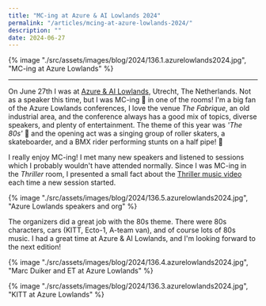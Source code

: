 ```yaml
---
title: "MC-ing at Azure & AI Lowlands 2024"
permalink: "/articles/mcing-at-azure-lowlands-2024/"
description: ""
date: 2024-06-27
---
```


{% image "./src/assets/images/blog/2024/136.1.azurelowlands2024.jpg", "MC-ing at Azure Lowlands" %}

---

On June 27th I was at [Azure & AI Lowlands](https://azurelowlands.com/), Utrecht, The Netherlands. Not as a speaker this time, but I was MC-ing 🎤 in one of the rooms! I'm a big fan of the Azure Lowlands conferences, I love the venue *The Fabrique*, an old industrial area, and the conference always has a good mix of topics, diverse speakers, and plenty of entertainment. The theme of this year was *'The 80s'* 🤩 and the opening act was a singing group of roller skaters, a skateboarder, and a BMX rider performing stunts on a half pipe! 🤯

I really enjoy MC-ing! I met many new speakers and listened to sessions which I probably wouldn't have attended normally. Since I was MC-ing in the *Thriller* room, I presented a small fact about the [Thriller music video](https://en.wikipedia.org/wiki/Michael_Jackson%27s_Thriller_(music_video)) each time a new session started.

{% image "./src/assets/images/blog/2024/136.5.azurelowlands2024.jpg", "Azure Lowlands speakers and org" %}

The organizers did a great job with the 80s theme. There were 80s characters, cars (KITT, Ecto-1, A-team van), and of course lots of 80s music. I had a great time at Azure & AI Lowlands, and I'm looking forward to the next edition!

{% image "./src/assets/images/blog/2024/136.4.azurelowlands2024.jpg", "Marc Duiker and ET at Azure Lowlands" %}

{% image "./src/assets/images/blog/2024/136.3.azurelowlands2024.jpg", "KITT at Azure Lowlands" %}